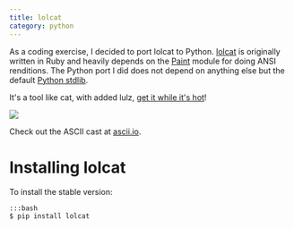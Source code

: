 ```yaml
---
title: lolcat
category: python
---
```

As a coding exercise, I decided to port lolcat to Python.
[lolcat](https://github.com/busyloop/lolcat) is originally written in Ruby and
heavily depends on the [Paint](https://github.com/janlelis/paint) module for
doing ANSI renditions. The Python port I did does not depend on anything else
but the default [Python stdlib](http://docs.python.org/2/library/).

It's a tool like cat, with added lulz, [get it while it's
hot](https://github.com/tehmaze/lolcat#readme)!

![](/images/post/lolcat.png)

Check out the ASCII cast at [ascii.io](http://ascii.io/a/1563).

Installing lolcat
=================

To install the stable version:

    :::bash
    $ pip install lolcat
